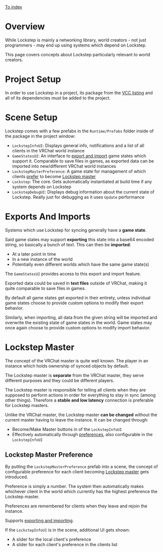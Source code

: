 
[To index](index.md)

# Overview

While Lockstep is mainly a networking library, world creators - not just programmers - may end up using systems which depend on Lockstep.

This page covers concepts about Lockstep particularly relevant to world creators.

# Project Setup

In order to use Lockstep in a project, its package from the [VCC listing](https://jansharp.github.io/vrc/vcclisting.xhtml) and all of its dependencies must be added to the project.

# Scene Setup

Lockstep comes with a few prefabs in the `Runtime/Prefabs` folder inside of the package in the project window:

- `LockstepInfoUI`: Displays general info, notifications and a list of all clients in the VRChat world instance
- `GameStatesUI`: An interface to [export and import](#exports-and-imports) game states which support it. Comparable to save files in games, as exported data can be imported into new/different VRChat world instances
- `LockstepMasterPreference`: A game state for management of which clients [prefer](#lockstep-master-preference) to become [Lockstep master](#lockstep-master)
- `Lockstep`: The core. Gets automatically instantiated at build time if any system depends on Lockstep
- `LockstepDebugUI`: Displays debug information about the current state of Lockstep. Really just for debugging as it uses `Update` performance

# Exports And Imports

Systems which use Lockstep for syncing generally have a **game state**.

Said game states may support **exporting** this state into a base64 encoded string, so basically a bunch of text. This can then be **imported**:

- At a later point in time
- In a new instance of the world
- Potentially even different worlds which have the same game state(s)

The `GameStatesUI` provides access to this export and import feature.

Exported data could be saved in **text files** outside of VRChat, making it quite comparable to save files in games.

By default all game states get exported in their entirety, unless individual game states choose to provide custom options to modify their export behavior.

Similarly, when importing, all data from the given string will be imported and overwrite the existing state of game states in the world. Game states may once again choose to provide custom options to modify import behavior.

# Lockstep Master

The concept of the VRChat master is quite well known. The player in an instance which holds ownership of synced objects by default.

The Lockstep master is **separate** from the VRChat master, they serve different purposes and they could be different players.

The Lockstep master is responsible for telling all clients when they are supposed to perform actions in order for everything to stay in sync (among other things). Therefore a **stable and low latency** connection is preferable for Lockstep masters.

Unlike the VRChat master, the Lockstep master **can be changed** without the current master having to leave the instance. It can be changed through:

- Become/Make Master buttons in of the `LockstepInfoUI`
- Effectively automatically through [preferences](#lockstep-master-preference), also configurable in the `LockstepInfoUI`

## Lockstep Master Preference

By putting the `LockstepMasterPreference` prefab into a scene, the concept of configurable preference for each client becoming [Lockstep master](#lockstep-master) gets introduced.

Preference is simply a number. The system then automatically makes whichever client in the world which currently has the highest preference the Lockstep master.

Preferences are remembered for clients when they leave and rejoin the instance.

Supports [exporting and importing](#exports-and-imports).

If the `LockstepInfoUI` is in the scene, additional UI gets shown:

- A slider for the local client's preference
- A slider for each client's preference in the clients list
